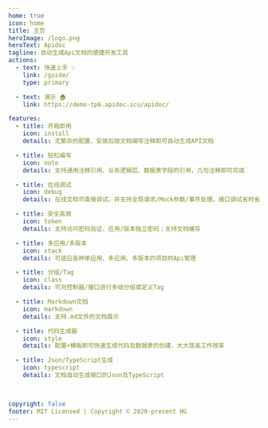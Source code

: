 ```yaml
---
home: true
icon: home
title: 主页
heroImage: /logo.png
heroText: Apidoc
tagline: 自动生成Api文档的便捷开发工具
actions:
  - text: 快速上手 💡
    link: /guide/
    type: primary

  - text: 演示 🏠
    link: https://demo-tp6.apidoc.icu/apidoc/

features:
  - title: 开箱即用
    icon: install
    details: 无繁杂的配置、安装后按文档编写注释即可自动生成API文档

  - title: 轻松编写
    icon: note
    details: 支持通用注释引用、业务逻辑层、数据表字段的引用，几句注释即可完成

  - title: 在线调试
    icon: debug
    details: 在线文档可直接调试，并支持全局请求/Mock参数/事件处理，接口调试省时省力

  - title: 安全高效
    icon: token
    details: 支持访问密码验证、应用/版本独立密码；支持文档缓存

  - title: 多应用/多版本
    icon: stack
    details: 可适应各种单应用、多应用、多版本的项目的Api管理

  - title: 分组/Tag
    icon: class
    details: 可对控制器/接口进行多级分组或定义Tag

  - title: Markdown文档
    icon: markdown
    details: 支持.md文件的文档展示

  - title: 代码生成器
    icon: style
    details: 配置+模板即可快速生成代码及数据表的创建，大大提高工作效率

  - title: Json/TypeScript生成
    icon: typescript
    details: 文档自动生成接口的Json及TypeScript

  

copyright: false
footer: MIT Licensed | Copyright © 2020-present HG
---
```


